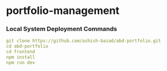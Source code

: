 # portfolio-management

### Local System Deployment Commands
```yaml
git clone https://github.com/ashish-bazad/abd-portfolio.git
cd abd-portfolio
cd frontend
npm install
npm run dev
```